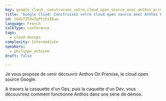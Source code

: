 ```yaml
---
key: google_cloud__construisez_votre_cloud_open_source_avec_anthos_private_mode
title: 'Google Cloud: Construisez votre cloud open source avec Anthos Private Mode'
id: tGdvTZ5Xw7pPtjFsI6ua
language: French
talkType: conference
tags:
  - cloud-devops
complexity: Intermediate
speakers:
  - philippe_antoine
draft: false

---
```


Je vous propose de venir découvrir Anthos On Premise, le cloud open source Google.

A travers la casquette d'un Ops, puis la caquette d'un Dev, vous découvrirez comment fonctionne Anthos dans une série de démos.
